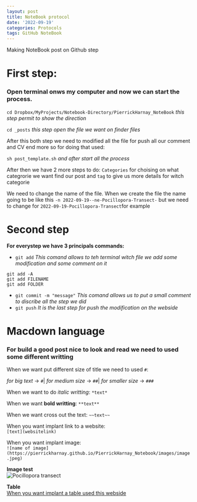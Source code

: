 ```yaml
---
layout: post
title: NoteBook protocol
date: '2022-09-19'
categories: Protocols
tags: GitHub NoteBook
---
```

Making NoteBook post on Github step

# First step:

### Open terminal onws my computer and now we can start the process.

`cd Dropbox/MyProjects/Notebook-Directory/PierrickHarnay_NoteBook` *this step permit to show the direction*


`cd _posts` *this step open the file we want on finder files*

After this both step we need to modified all the file for push all our comment and CV end more
so for doing that used: 

`sh post_template.sh` *and after start all the process*

After then we have 2 more steps to do:
`Categories` for choising on what categrorie we want find our post and `tag` to give us more details for witch categorie

We need to change the name of the file. When we create the file the name going to be like this `-n 2022-09-19--ne-Pocillopora-Transect-` but we need to change for `2022-09-19-Pocillopora-Transect`for example

# Second step

**For everystep we have 3 principals commands:**

- `git add` *This comand allows to teh terminal witch file we add some modification and some comment on it* 

`git add -A`  
`git add FILENAME`  
`git add FOLDER`

- `git commit -m "message"` *This comand allows us to put a small comment to discribe all the step we did*
- `git push` *It is the last step for push the modification on the webside*

# Macdown language

### For build a good post nice to look and read we need to used some different writting

When we want put different size of title we need to used `#`:

*for big text* -> `#`| *for medium size* -> `##`| *for smaller size* -> `###`

When we want to do *italic writting*:
`*text*`

When we want **bold writting**:
`**text**`

When we want cross out the text:
`~~text~~`  

When you want implant link to a website:  
`[text](websitelink)`

When you want implant image:   
`![name of image](https://pierrickharnay.github.io/PierrickHarnay_Notebook/images/image.jpeg)`

**Image test**  
![Pocillopora transect](https://pierrickharnay.github.io/PierrickHarnay_Notebook/images/POC_TPC.JPG)  

**Table**  
[When you want implant a table used this webside](https://www.tablesgenerator.com/markdown_tables)



